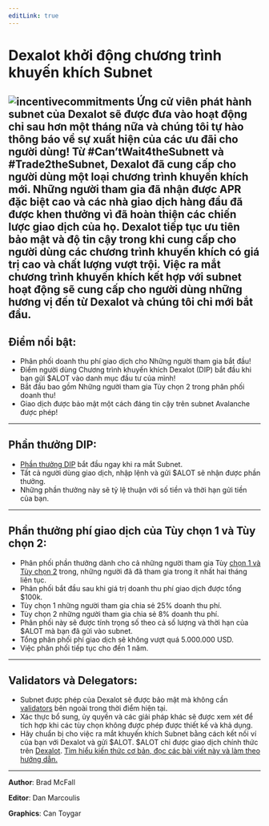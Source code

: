 ```yaml
---
editLink: true
---
```


# Dexalot khởi động chương trình khuyến khích Subnet

![incentivecommitments](\images\incentives\incentivecommitments.png)
Ứng cử viên phát hành subnet của Dexalot sẽ được đưa vào hoạt động chỉ sau hơn một tháng nữa và chúng tôi tự hào thông báo về sự xuất hiện của các ưu đãi cho người dùng! Từ #Can’tWait4theSubnett và #Trade2theSubnet, Dexalot đã cung cấp cho người dùng một loại chương trình khuyến khích mới. Những người tham gia đã nhận được APR đặc biệt cao và các nhà giao dịch hàng đầu đã được khen thưởng vì đã hoàn thiện các chiến lược giao dịch của họ. Dexalot tiếp tục ưu tiên bảo mật và độ tin cậy trong khi cung cấp cho người dùng các chương trình khuyến khích có giá trị cao và chất lượng vượt trội. Việc ra mắt chương trình khuyến khích kết hợp với subnet hoạt động sẽ cung cấp cho người dùng những hương vị đến từ Dexalot và chúng tôi chỉ mới bắt đầu.
---

## Điểm nổi bật:

* Phân phối doanh thu phí giao dịch cho Những người tham gia bắt đầu!
* Điểm người dùng Chương trình khuyến khích Dexalot (DIP) bắt đầu khi bạn gửi $ALOT vào danh mục đầu tư của mình!
* Bắt đầu bao gồm Những người tham gia Tùy chọn 2 trong phân phối doanh thu!
* Giao dịch được bảo mật một cách đáng tin cậy trên subnet Avalanche được phép!

---

## Phần thưởng DIP:

* [Phần thưởng DIP](https://medium.com/dexalot/ch%C6%B0%C6%A1ng-tr%C3%ACnh-khuy%E1%BA%BFn-kh%C3%ADch-dexalot-1458e76540b5) bắt đầu ngay khi ra mắt Subnet.
* Tất cả người dùng giao dịch, nhập lệnh và gửi $ALOT sẽ nhận được phần thưởng.
* Những phần thưởng này sẽ tỷ lệ thuận với số tiền và thời hạn gửi tiền của bạn.

---

## Phần thưởng phí giao dịch của Tùy chọn 1 và Tùy chọn 2:

* Phân phối phần thưởng dành cho cả những người tham gia Tùy [chọn 1 và Tùy chọn 2](https://medium.com/dexalot/dexalot-stake-to-the-subnet-44cd57e23472) trong, những người đã đã tham gia trong ít nhất hai tháng liên tục.
* Phân phối bắt đầu sau khi giá trị doanh thu phí giao dịch được tổng $100k.
* Tùy chọn 1 những người tham gia chia sẻ 25% doanh thu phí.
* Tùy chọn 2 những người tham gia chia sẻ 8% doanh thu phí.
* Phân phối này sẽ được tính trọng số theo cả số lượng và thời hạn của $ALOT mà bạn đã gửi vào subnet.
* Tổng phân phối phí giao dịch sẽ không vượt quá 5.000.000 USD.
* Việc phân phối tiếp tục cho đến 1 năm.

---

## Validators và Delegators:

* Subnet được phép của Dexalot sẽ được bảo mật mà không cần [validators](https://medium.com/dexalot/the-dexalot-subnet-6f361c001b09) bên ngoài trong thời điểm hiện tại.
* Xác thực bổ sung, ủy quyền và các giải pháp khác sẽ được xem xét để tích hợp khi các tùy chọn không được phép được thiết kế và khả dụng.
* Hãy chuẩn bị cho việc ra mắt khuyến khích Subnet bằng cách kết nối ví của bạn với Dexalot và gửi $ALOT. $ALOT chỉ được giao dịch chính thức trên [Dexalot](https://app.dexalot.com/trade). [Tìm hiểu kiến ​​thức cơ bản, đọc các bài viết này và làm theo hướng dẫn.](https://medium.com/dexalot)

---
**Author**: Brad McFall

**Editor**: Dan Marcoulis

**Graphics**: Can Toygar
